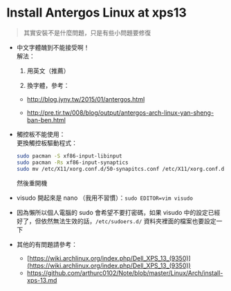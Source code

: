 # Install Antergos Linux at xps13

> 其實安裝不是什麼問題，只是有些小問題要修復

* 中文字體醜到不能接受啊！  
  解法：
  
  1. 用英文（推薦）
  
  2. 換字體，參考：
  
    * <http://blog.jyny.tw/2015/01/antergos.html>
  
    * <http://pre.tir.tw/008/blog/output/antergos-arch-linux-yan-sheng-ban-ben.html>
     
* 觸控板不能使用：  
  更換觸控板驅動程式：  
  ```bash
  sudo pacman -S xf86-input-libinput
  sudo pacman -Rs xf86-input-synaptics
  sudo mv /etc/X11/xorg.conf.d/50-synapitcs.conf /etc/X11/xorg.conf.d/50-synapitcs.conf.bak
  ```
  然後重開機
  
* visudo 開起來是 nano （我用不習慣）：`sudo EDITOR=vim visudo`

* 因為懶所以個人電腦的 sudo 會希望不要打密碼，如果 visudo 中的設定已經好了，但依然無法生效的話，`/etc/sudoers.d/` 資料夾裡面的檔案也要設定一下


* 其他的有問題請參考：
  
  * [https://wiki.archlinux.org/index.php/Dell_XPS_13_(9350)](https://wiki.archlinux.org/index.php/Dell_XPS_13_(9350))
  * <https://github.com/arthurc0102/Note/blob/master/Linux/Arch/install-xps-13.md>
